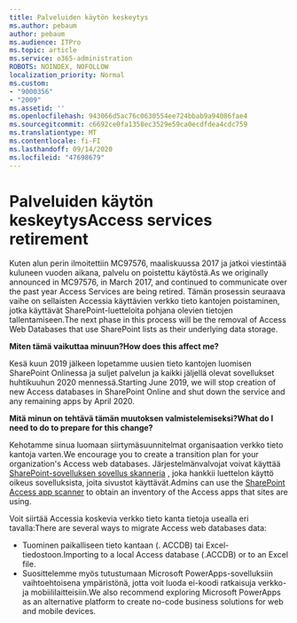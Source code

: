 ```yaml
---
title: Palveluiden käytön keskeytys
ms.author: pebaum
author: pebaum
ms.audience: ITPro
ms.topic: article
ms.service: o365-administration
ROBOTS: NOINDEX, NOFOLLOW
localization_priority: Normal
ms.custom:
- "9000356"
- "2009"
ms.assetid: ''
ms.openlocfilehash: 943066d5ac76c0630554ee724bbab9a94086fae4
ms.sourcegitcommit: c6692ce0fa1358ec3529e59ca0ecdfdea4cdc759
ms.translationtype: MT
ms.contentlocale: fi-FI
ms.lasthandoff: 09/14/2020
ms.locfileid: "47698679"
---
```

# <a name="access-services-retirement"></a><span data-ttu-id="4f4e6-102">Palveluiden käytön keskeytys</span><span class="sxs-lookup"><span data-stu-id="4f4e6-102">Access services retirement</span></span>

<span data-ttu-id="4f4e6-103">Kuten alun perin ilmoitettiin MC97576, maaliskuussa 2017 ja jatkoi viestintää kuluneen vuoden aikana, palvelu on poistettu käytöstä.</span><span class="sxs-lookup"><span data-stu-id="4f4e6-103">As we originally announced in MC97576, in March 2017, and continued to communicate over the past year Access Services are being retired.</span></span> <span data-ttu-id="4f4e6-104">Tämän prosessin seuraava vaihe on sellaisten Accessia käyttävien verkko tieto kantojen poistaminen, jotka käyttävät SharePoint-luetteloita pohjana olevien tietojen tallentamiseen.</span><span class="sxs-lookup"><span data-stu-id="4f4e6-104">The next phase in this process will be the removal of Access Web Databases that use SharePoint lists as their underlying data storage.</span></span>

<span data-ttu-id="4f4e6-105">**Miten tämä vaikuttaa minuun?**</span><span class="sxs-lookup"><span data-stu-id="4f4e6-105">**How does this affect me?**</span></span>

<span data-ttu-id="4f4e6-106">Kesä kuun 2019 jälkeen lopetamme uusien tieto kantojen luomisen SharePoint Onlinessa ja suljet palvelun ja kaikki jäljellä olevat sovellukset huhtikuuhun 2020 mennessä.</span><span class="sxs-lookup"><span data-stu-id="4f4e6-106">Starting June 2019, we will stop creation of new Access databases in SharePoint Online and shut down the service and any remaining apps by April 2020.</span></span>

<span data-ttu-id="4f4e6-107">**Mitä minun on tehtävä tämän muutoksen valmistelemiseksi?**</span><span class="sxs-lookup"><span data-stu-id="4f4e6-107">**What do I need to do to prepare for this change?**</span></span>

<span data-ttu-id="4f4e6-108">Kehotamme sinua luomaan siirtymäsuunnitelmat organisaation verkko tieto kantoja varten.</span><span class="sxs-lookup"><span data-stu-id="4f4e6-108">We encourage you to create a transition plan for your organization's Access web databases.</span></span> <span data-ttu-id="4f4e6-109">Järjestelmänvalvojat voivat käyttää [SharePoint-sovelluksen sovellus skanneria](https://github.com/SharePoint/PnP-Tools/tree/master/Solutions/SharePoint.AccessApp.Scanner) , joka hankkii luettelon käyttö oikeus sovelluksista, joita sivustot käyttävät.</span><span class="sxs-lookup"><span data-stu-id="4f4e6-109">Admins can use the [SharePoint Access app scanner](https://github.com/SharePoint/PnP-Tools/tree/master/Solutions/SharePoint.AccessApp.Scanner) to obtain an inventory of the Access apps that sites are using.</span></span>

<span data-ttu-id="4f4e6-110">Voit siirtää Accessia koskevia verkko tieto kanta tietoja usealla eri tavalla:</span><span class="sxs-lookup"><span data-stu-id="4f4e6-110">There are several ways to migrate Access web databases data:</span></span>

- <span data-ttu-id="4f4e6-111">Tuominen paikalliseen tieto kantaan (. ACCDB) tai Excel-tiedostoon.</span><span class="sxs-lookup"><span data-stu-id="4f4e6-111">Importing to a local Access database (.ACCDB) or to an Excel file.</span></span>
- <span data-ttu-id="4f4e6-112">Suosittelemme myös tutustumaan Microsoft PowerApps-sovelluksiin vaihtoehtoisena ympäristönä, jotta voit luoda ei-koodi ratkaisuja verkko-ja mobiililaitteisiin.</span><span class="sxs-lookup"><span data-stu-id="4f4e6-112">We also recommend exploring Microsoft PowerApps as an alternative platform to create no-code business solutions for web and mobile devices.</span></span>